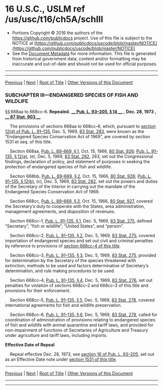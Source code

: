 ---
---

# 16 U.S.C., USLM ref /us/usc/t16/ch5A/schIII

* Portions Copyright © 2016 the authors of the https://github.com/publicdocs project.
  Use of this file is subject to the NOTICE at [https://github.com/publicdocs/uscode/blob/master/NOTICE](https://github.com/publicdocs/uscode/blob/master/NOTICE)
* See the [Document Metadata](././../../../../..//README.md) for more information.
  This file is generated from historical government data; content and/or formatting may be inaccurate and out-of-date and should not be used for official purposes.

----------
----------

[Previous](./../../../../..//us/usc/t16/ch5A/schII/m__us_usc_t16_s668d.md) | [Next](./../../../../..//us/usc/t16/ch5A/schIII/m__us_usc_t16_s668dd.md) | [Root of Title](./../../../../../) | [Other Versions of this Document](https://publicdocs.github.io/go/links?ns=uslm&ref=%2Fus%2Fusc%2Ft16%2Fch5A%2FschIII)

### SUBCHAPTER III—ENDANGERED SPECIES OF FISH AND WILDLIFE

§§ 668aa to 668cc–6. __Repealed.__  __[__  __Pub. L. 93–205, § 14__  __][/us/pl/93/205/s14]__  __,__  __Dec. 28, 1973__  __,__  __[__  __87 Stat. 903__  __][/us/stat/87/903]__ 

    The provisions of sections 668aa to 668cc–6, which, pursuant to [section 12(d) of Pub. L. 91–135][/us/pl/91/135/s12/d], Dec. 5, 1969, [83 Stat. 283][/us/stat/83/283], were known as the “Endangered Species Conservation Act of 1969”, are covered by section 1531 et seq. of this title.

    Section 668aa, [Pub. L. 89–669, § 1][/us/pl/89/669/s1], Oct. 15, 1966, [80 Stat. 926][/us/stat/80/926]; [Pub. L. 91–135, § 12(a)][/us/pl/91/135/s12/a], (e), Dec. 5, 1969, [83 Stat. 282][/us/stat/83/282], 283, set out the Congressional findings, declaration of policy, and statement of purposes in seeking the protection of endangered species of fish and wildlife.

    Section 668bb, [Pub. L. 89–669, § 2][/us/pl/89/669/s2], Oct. 15, 1966, [80 Stat. 926][/us/stat/80/926]; [Pub. L. 91–135, § 12(b)][/us/pl/91/135/s12/b], (c), Dec. 5, 1969, [83 Stat. 282][/us/stat/83/282], set out the powers and duties of the Secretary of the Interior in carrying out the mandate of the Endangered Species Conservation Act of 1969.

    Section 668cc, [Pub. L. 89–669, § 3][/us/pl/89/669/s3], Oct. 15, 1966, [80 Stat. 927][/us/stat/80/927], covered the Secretary’s duty to cooperate with the States, area administration, management agreements, and disposition of revenues.

    Section 668cc–1, [Pub. L. 91–135, § 1][/us/pl/91/135/s1], Dec. 5, 1969, [83 Stat. 275][/us/stat/83/275], defined “Secretary”, “fish or wildlife”, “United States”, and “person”.

    Section 668cc–2, [Pub. L. 91–135, § 2][/us/pl/91/135/s2], Dec. 5, 1969, [83 Stat. 275][/us/stat/83/275], covered importation of endangered species and set out civil and criminal penalties by reference to provisions of [section 668cc–4 of this title][/us/usc/t16/s668cc–4].

    Section 668cc–3, [Pub. L. 91–135, § 3][/us/pl/91/135/s3], Dec. 5, 1969, [83 Stat. 275][/us/stat/83/275], provided for determination by the Secretary of the species threatened with extinction, methods to be used and factors determinative of Secretary’s determination, and rule making procedures to be used.

    Section 668cc–4, [Pub. L. 91–135, § 4][/us/pl/91/135/s4], Dec. 5, 1969, [83 Stat. 276][/us/stat/83/276], set out penalties for violation of sections 668cc–2 and 668cc–3 of this title and provisions for their enforcement.

    Section 668cc–5, [Pub. L. 91–135, § 5][/us/pl/91/135/s5], Dec. 5, 1969, [83 Stat. 278][/us/stat/83/278], covered international agreements for fish and wildlife preservation.

    Section 668cc–6, [Pub. L. 91–135, § 6][/us/pl/91/135/s6], Dec. 5, 1969, [83 Stat. 278][/us/stat/83/278], called for coordination of administration of provisions relating to endangered species of fish and wildlife with animal quarantine and tariff laws, and provided for non-impairment of functions of Secretaries of Agriculture and Treasury under agriculture and tariff laws, including imports.

 __Effective Date of Repeal__ 

    Repeal effective Dec. 28, 1973, see [section 16 of Pub. L. 93–205][/us/pl/93/205/s16], set out as an Effective Date note under [section 1531 of this title][/us/usc/t16/s1531].

----------

[Previous](./../../../../..//us/usc/t16/ch5A/schII/m__us_usc_t16_s668d.md) | [Next](./../../../../..//us/usc/t16/ch5A/schIII/m__us_usc_t16_s668dd.md) | [Root of Title](./../../../../../) | [Other Versions of this Document](https://publicdocs.github.io/go/links?ns=uslm&ref=%2Fus%2Fusc%2Ft16%2Fch5A%2FschIII)

----------
----------

[/us/pl/93/205/s14]: https://publicdocs.github.io/go/links?ns=uslm&ref=%2Fus%2Fpl%2F93%2F205%2Fs14
[/us/stat/87/903]: https://publicdocs.github.io/go/links?ns=uslm&ref=%2Fus%2Fstat%2F87%2F903
[/us/pl/91/135/s12/d]: https://publicdocs.github.io/go/links?ns=uslm&ref=%2Fus%2Fpl%2F91%2F135%2Fs12%2Fd
[/us/stat/83/283]: https://publicdocs.github.io/go/links?ns=uslm&ref=%2Fus%2Fstat%2F83%2F283
[/us/pl/89/669/s1]: https://publicdocs.github.io/go/links?ns=uslm&ref=%2Fus%2Fpl%2F89%2F669%2Fs1
[/us/stat/80/926]: https://publicdocs.github.io/go/links?ns=uslm&ref=%2Fus%2Fstat%2F80%2F926
[/us/pl/91/135/s12/a]: https://publicdocs.github.io/go/links?ns=uslm&ref=%2Fus%2Fpl%2F91%2F135%2Fs12%2Fa
[/us/stat/83/282]: https://publicdocs.github.io/go/links?ns=uslm&ref=%2Fus%2Fstat%2F83%2F282
[/us/pl/89/669/s2]: https://publicdocs.github.io/go/links?ns=uslm&ref=%2Fus%2Fpl%2F89%2F669%2Fs2
[/us/stat/80/926]: https://publicdocs.github.io/go/links?ns=uslm&ref=%2Fus%2Fstat%2F80%2F926
[/us/pl/91/135/s12/b]: https://publicdocs.github.io/go/links?ns=uslm&ref=%2Fus%2Fpl%2F91%2F135%2Fs12%2Fb
[/us/stat/83/282]: https://publicdocs.github.io/go/links?ns=uslm&ref=%2Fus%2Fstat%2F83%2F282
[/us/pl/89/669/s3]: https://publicdocs.github.io/go/links?ns=uslm&ref=%2Fus%2Fpl%2F89%2F669%2Fs3
[/us/stat/80/927]: https://publicdocs.github.io/go/links?ns=uslm&ref=%2Fus%2Fstat%2F80%2F927
[/us/pl/91/135/s1]: https://publicdocs.github.io/go/links?ns=uslm&ref=%2Fus%2Fpl%2F91%2F135%2Fs1
[/us/stat/83/275]: https://publicdocs.github.io/go/links?ns=uslm&ref=%2Fus%2Fstat%2F83%2F275
[/us/pl/91/135/s2]: https://publicdocs.github.io/go/links?ns=uslm&ref=%2Fus%2Fpl%2F91%2F135%2Fs2
[/us/stat/83/275]: https://publicdocs.github.io/go/links?ns=uslm&ref=%2Fus%2Fstat%2F83%2F275
[/us/usc/t16/s668cc–4]: https://publicdocs.github.io/go/links?ns=uslm&ref=%2Fus%2Fusc%2Ft16%2Fs668cc%E2%80%934
[/us/pl/91/135/s3]: https://publicdocs.github.io/go/links?ns=uslm&ref=%2Fus%2Fpl%2F91%2F135%2Fs3
[/us/stat/83/275]: https://publicdocs.github.io/go/links?ns=uslm&ref=%2Fus%2Fstat%2F83%2F275
[/us/pl/91/135/s4]: https://publicdocs.github.io/go/links?ns=uslm&ref=%2Fus%2Fpl%2F91%2F135%2Fs4
[/us/stat/83/276]: https://publicdocs.github.io/go/links?ns=uslm&ref=%2Fus%2Fstat%2F83%2F276
[/us/pl/91/135/s5]: https://publicdocs.github.io/go/links?ns=uslm&ref=%2Fus%2Fpl%2F91%2F135%2Fs5
[/us/stat/83/278]: https://publicdocs.github.io/go/links?ns=uslm&ref=%2Fus%2Fstat%2F83%2F278
[/us/pl/91/135/s6]: https://publicdocs.github.io/go/links?ns=uslm&ref=%2Fus%2Fpl%2F91%2F135%2Fs6
[/us/stat/83/278]: https://publicdocs.github.io/go/links?ns=uslm&ref=%2Fus%2Fstat%2F83%2F278
[/us/pl/93/205/s16]: https://publicdocs.github.io/go/links?ns=uslm&ref=%2Fus%2Fpl%2F93%2F205%2Fs16
[/us/usc/t16/s1531]: https://publicdocs.github.io/go/links?ns=uslm&ref=%2Fus%2Fusc%2Ft16%2Fs1531


